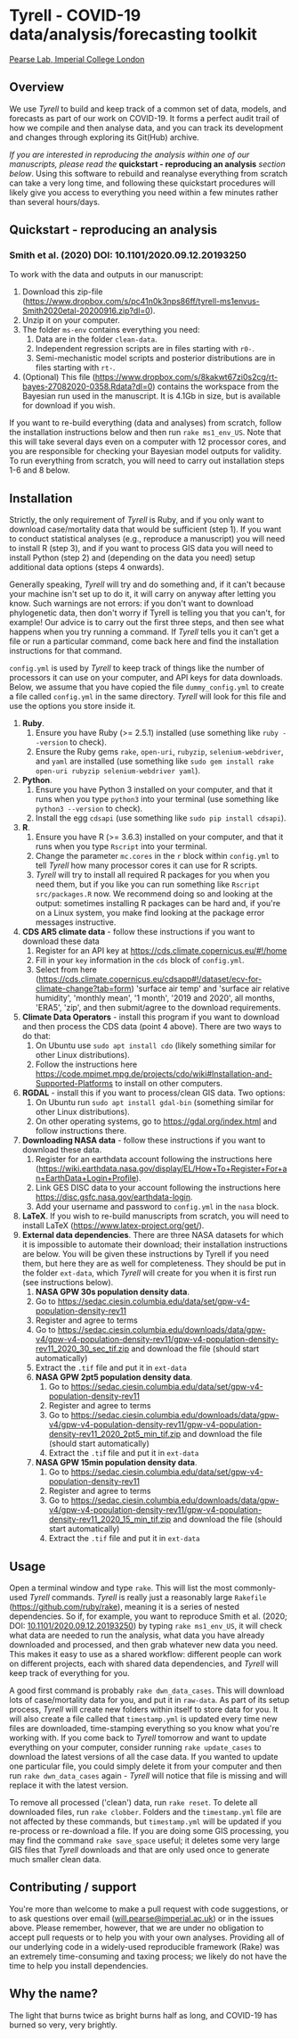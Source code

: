 # Tyrell - COVID-19 data/analysis/forecasting toolkit

[Pearse Lab, Imperial College London](http://pearselab.com/)

## Overview

We use _Tyrell_ to build and keep track of a common set of data, models, and forecasts as part of our work on COVID-19. It forms a perfect audit trail of how we compile and then analyse data, and you can track its development and changes through exploring its Git(Hub) archive. 

_If you are interested in reproducing the analysis within one of our manuscripts, please read the_ **quickstart - reproducing an analysis** _section below_. Using this software to rebuild and reanalyse everything from scratch can take a very long time, and following these quickstart procedures will likely give you access to everything you need within a few minutes rather than several hours/days.

## Quickstart - reproducing an analysis

### Smith et al. (2020) DOI: 10.1101/2020.09.12.20193250
To work with the data and outputs in our manuscript:

1. Download this zip-file (https://www.dropbox.com/s/pc41n0k3nps86ff/tyrell-ms1envus-Smith2020etal-20200916.zip?dl=0).
2. Unzip it on your computer.
3. The folder `ms-env` contains everything you need: 
   1. Data are in the folder `clean-data`.
   2. Independent regression scripts are in files starting with `r0-`.
   3. Semi-mechanistic model scripts and posterior distributions are in files starting with `rt-`.
4. (Optional) This file (https://www.dropbox.com/s/8kakwt67zi0s2cg/rt-bayes-27082020-0358.Rdata?dl=0) contains the workspace from the Bayesian run used in the manuscript. It is 4.1Gb in size, but is available for download if you wish.

If you want to re-build everything (data and analyses) from scratch, follow the installation instructions below and then run `rake ms1_env_US`. Note that this will take several days even on a computer with 12 processor cores, and you are responsible for checking your Bayesian model outputs for validity. To run everything from scratch, you will need to carry out installation steps 1-6 and 8 below.

## Installation
Strictly, the only requirement of _Tyrell_ is Ruby, and if you only want to download case/mortality data that would be sufficient (step 1). If you want to conduct statistical analyses (e.g., reproduce a manuscript) you will need to install R (step 3), and if you want to process GIS data you will need to install Python (step 2) and (depending on the data you need) setup additional data options (steps 4 onwards).

Generally speaking, _Tyrell_ will try and do something and, if it can't because your machine isn't set up to do it, it will carry on anyway after letting you know. Such warnings are not errors: if you don't want to download phylogenetic data, then don't worry if Tyrell is telling you that you can't, for example! Our advice is to carry out the first three steps, and then see what happens when you try running a command. If _Tyrell_ tells you it can't get a file or run a particular command, come back here and find the installation instructions for that command.

`config.yml` is used by _Tyrell_ to keep track of things like the number of processors it can use on your computer, and API keys for data downloads. Below, we assume that you have copied the file `dummy_config.yml` to create a file called `config.yml` in the same directory. _Tyrell_ will look for this file and use the options you store inside it.

1. **Ruby**.
   1. Ensure you have Ruby (>= 2.5.1) installed (use something like `ruby --version` to check).
   2. Ensure the Ruby gems `rake`, `open-uri`, `rubyzip`, `selenium-webdriver`, and `yaml` are installed (use something like `sudo gem install rake open-uri rubyzip selenium-webdriver yaml`).
2. **Python**. 
   1. Ensure you have Python 3 installed on your computer, and that it runs when you type `python3` into your terminal (use something like `python3 --version` to check).
   2. Install the egg `cdsapi` (use something like `sudo pip install cdsapi`).
3. **R**.
   1. Ensure you have R (>= 3.6.3) installed on your computer, and that it runs when you type `Rscript` into your terminal.
   2. Change the parameter `mc.cores` in the `r` block within `config.yml` to tell _Tyrell_ how many processor cores it can use for R scripts. 
   3. _Tyrell_ will try to install all required R packages for you when you need them, but if you like you can run something like `Rscript src/packages.R` now. We recommend doing so and looking at the output: sometimes installing R packages can be hard and, if you're on a Linux system, you make find looking at the package error messages instructive.
4. **CDS AR5 climate data** - follow these instructions if you want to download these data
   1. Register for an API key at https://cds.climate.copernicus.eu/#!/home
   2. Fill in your `key` information in the `cds` block of `config.yml`.
   3. Select from here (https://cds.climate.copernicus.eu/cdsapp#!/dataset/ecv-for-climate-change?tab=form) 'surface air temp' and 'surface air relative humidity', 'monthly mean', '1 month', '2019 and 2020', all months, 'ERA5', 'zip', and then submit/agree to the download requirements.
5. **Climate Data Operators** - install this program if you want to download and then process the CDS data (point 4 above). There are two ways to do that:
   1. On Ubuntu use `sudo apt install cdo` (likely something similar for other Linux distributions).
   2. Follow the instructions here https://code.mpimet.mpg.de/projects/cdo/wiki#Installation-and-Supported-Platforms to install on other computers.
6. **RGDAL** - install this if you want to process/clean GIS data. Two options:
   1. On Ubuntu run `sudo apt install gdal-bin` (something similar for other Linux distributions).
   2. On other operating systems, go to https://gdal.org/index.html and follow instructions there.
7. **Downloading NASA data** - follow these instructions if you want to download these data. 
   1. Register for an earthdata account following the instructions here (https://wiki.earthdata.nasa.gov/display/EL/How+To+Register+For+an+EarthData+Login+Profile).
   2. Link GES DISC data to your account following the instructions here https://disc.gsfc.nasa.gov/earthdata-login.
   3. Add your username and password to `config.yml` in the `nasa` block.
8. **LaTeX**. If you wish to re-build manuscripts from scratch, you will need to install LaTeX (https://www.latex-project.org/get/).
9. **External data dependencies**. There are three NASA datasets for which it is impossible to automate their download; their installation instructions are below. You will be given these instructions by Tyrell if you need them, but here they are as well for completeness. They should be put in the folder `ext-data`, which _Tyrell_ will create for you when it is first run (see instructions below).
   1. **NASA GPW 30s population density data**.
     1. Go to https://sedac.ciesin.columbia.edu/data/set/gpw-v4-population-density-rev11
     2. Register and agree to terms
     3. Go to https://sedac.ciesin.columbia.edu/downloads/data/gpw-v4/gpw-v4-population-density-rev11/gpw-v4-population-density-rev11_2020_30_sec_tif.zip and download the file (should start automatically)
     4. Extract the `.tif` file and put it in `ext-data`
   2. **NASA GPW 2pt5 population density data**.
      1. Go to https://sedac.ciesin.columbia.edu/data/set/gpw-v4-population-density-rev11
      2. Register and agree to terms
      3. Go to https://sedac.ciesin.columbia.edu/downloads/data/gpw-v4/gpw-v4-population-density-rev11/gpw-v4-population-density-rev11_2020_2pt5_min_tif.zip and download the file (should start automatically)
      4. Extract the `.ti`f file and put it in `ext-data`
   3. **NASA GPW 15min population density data**.
      1. Go to https://sedac.ciesin.columbia.edu/data/set/gpw-v4-population-density-rev11
      2. Register and agree to terms
      3. Go to https://sedac.ciesin.columbia.edu/downloads/data/gpw-v4/gpw-v4-population-density-rev11/gpw-v4-population-density-rev11_2020_15_min_tif.zip and download the file (should start automatically)
      4. Extract the `.tif` file and put it in `ext-data`

## Usage

Open a terminal window and type `rake`. This will list the most commonly-used _Tyrell_ commands. _Tyrell_ is really just a reasonably large `Rakefile` (https://github.com/ruby/rake), meaning it is a series of nested dependencies. So if, for example, you want to reproduce Smith et al. (2020; DOI: [10.1101/2020.09.12.20193250](https://doi.org/10.1101/2020.09.12.20193250)) by typing `rake ms1_env_US`, it will check what data are needed to run the analysis, what data you have already downloaded and processed, and then grab whatever new data you need. This makes it easy to use as a shared workflow: different people can work on different projects, each with shared data dependencies, and _Tyrell_ will keep track of everything for you.

A good first command is probably `rake dwn_data_cases`. This will download lots of case/mortality data for you, and put it in `raw-data`. As part of its setup process, _Tyrell_ will create new folders within itself to store data for you. It will also create a file called that `timestamp.yml` is updated every time new files are downloaded, time-stamping everything so you know what you're working with. If you come back to _Tyrell_ tomorrow and want to update everything on your computer, consider running `rake update_cases` to download the latest versions of all the case data. If you wanted to update one particular file, you could simply delete it from your computer and then run `rake dwn_data_cases` again - _Tyrell_ will notice that file is missing and will replace it with the latest version.

To remove all processed ('clean') data, run `rake reset`. To delete all downloaded files, run `rake clobber`. Folders and the `timestamp.yml` file are not affected by these commands, but `timestamp.yml` will be updated if you re-process or re-download a file. If you are doing some GIS processing, you may find the command `rake save_space` useful; it deletes some very large GIS files that _Tyrell_ downloads and that are only used once to generate much smaller clean data.

## Contributing / support

You're more than welcome to make a pull request with code suggestions, or to ask questions over email (will.pearse@imperial.ac.uk) or in the issues above. Please remember, however, that we are under no obligation to accept pull requests or to help you with your own analyses. Providing all of our underlying code in a widely-used reproducible framework (Rake) was an extremely time-consuming and taxing process; we likely do not have the time to help you install dependencies.

## Why the name?

The light that burns twice as bright burns half as long, and COVID-19 has burned so very, very brightly.
